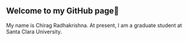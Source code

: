 ## Welcome to my GitHub page👋

My name is Chirag Radhakrishna. At present, I am a graduate student at Santa Clara University.
